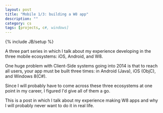 ```yaml
---
layout: post
title: "Mobile 1/3: building a W8 app"
description: ""
category: cs
tags: [projects, c#, windows]
---
```

{% include JB/setup %}

A three part series in which I talk about my experience developing in the three mobile ecosystems: iOS, Android, and W8. 

One huge problem with Client-Side systems going into 2014 is that to reach all users, your app must be built three times: in Android (Java), iOS (ObjC), and Windows 8(C#). 

Since I will probably have to come across these three ecosystems at one point in my career, I figured I'd give all of them a go. 

This is a post in which I talk about my experience making W8 apps and why I will probably never want to do it in real life.

